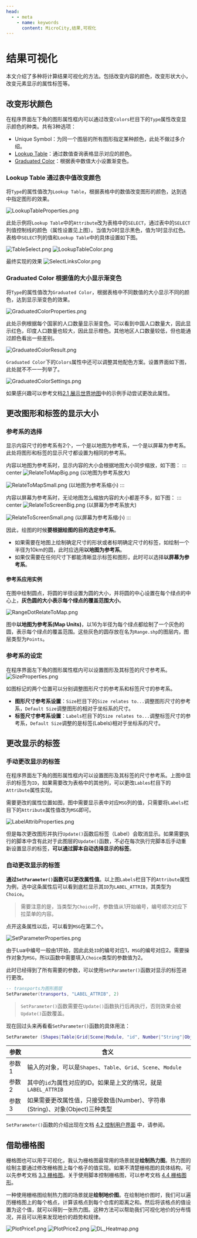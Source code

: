 ```yaml
---
head:
  - - meta
    - name: keywords
      content: MicroCity,结果,可视化
---
```

# 结果可视化
本文介绍了多种将计算结果可视化的方法。包括改变内容的颜色，改变形状大小，改变元素显示的属性标签等。

## 改变形状颜色
在程序界面左下角的图形属性框内可以通过改变`Colors`栏目下的`Type`属性改变显示颜色的种类。共有3种选项：
- Unique Symbol：为同一个图层的所有图形指定某种颜色，此处不做过多介绍。
- [Lookup Table](#lookup-table-通过表中值改变颜色)：通过数值查询表格显示对应的颜色。
- [Graduated Color](#graduated-color-根据值的大小显示渐变色)：根据表中数值大小设置渐变色。

### Lookup Table 通过表中值改变颜色
将`Type`的属性值改为`Lookup Table`，根据表格中的数值改变图形的颜色，达到选中指定图形的效果。

![LookupTableProperties.png](./images/LookupTableProperties.png)

此处示例将`Lookup Table`中的`Attribute`改为表格中的`SELECT`，通过表中的`SELECT`列值控制线的颜色（属性设置见上图）。当值为0时显示黑色，值为1时显示红色。表格中`SELECT`列的值和`Lookup Table`中的具体设置如下图。

![TableSelect.png](./images/TableSelect.png)
![LookupTableColor.png](./images/LookupTableColor.png)

最终实现的效果
![SelectLinksColor.png](./images/SelectLinksColor.png)

### Graduated Color 根据值的大小显示渐变色
将`Type`的属性值改为`Graduated Color`，根据表格中不同数值的大小显示不同的颜色，达到显示渐变色的效果。

![GraduatedColorProperties.png](./images/GraduatedColorProperties.png)

此处示例根据每个国家的人口数量显示渐变色。可以看到中国人口数量大，因此显示红色，印度人口数量也较大，因此显示橙色。其他地区人口数量较低，但也能通过颜色看出一些差别。

![GraduatedColorResult.png](./images/GraduatedColorResult.png)

`Graduated Color`下的`Colors`属性中还可以调整其他配色方案。设置界面如下图，此处就不不一一列举了。

![GraduatedColorSettings.png](./images/GraduatedColorSettings.png)

如果感兴趣可以参考文档[2.1 展示世界地图](../docs/2.1_showing_a_world_map.md)中的示例手动尝试更改此属性。


## 更改图形和标签的显示大小
### 参考系的选择
显示内容尺寸的参考系有2个，一个是以地图为参考系，一个是以屏幕为参考系。此处将图形和标签的显示尺寸都设置为相同的参考系。

内容以地图为参考系时，显示内容的大小会根据地图大小同步缩放，如下图：
::: center
![RelateToMapBig.png](./images/RelateToMapBig.png)
(以地图为参考系放大)

![RelateToMapSmall.png](./images/RelateToMapSmall.png)
(以地图为参考系缩小)
:::

内容以屏幕为参考系时，无论地图怎么缩放内容的大小都差不多，如下图：
::: center
![RelateToScreenBig.png](./images/RelateToScreenBig.png)
(以屏幕为参考系放大)

![RelateToScreenSmall.png](./images/RelateToScreenSmall.png)
(以屏幕为参考系缩小)
:::

因此，绘图的时候**要根据绘图的目的选定参考系**。
- 如果需要在地图上绘制确定尺寸的形状或者标明确定尺寸的标签，如绘制一个半径为10km的圆，此时应选用**以地图为参考系**。
- 如果仅需要在任何尺寸下都能清晰显示标签和图形，此时可以选择**以屏幕为参考系**。

#### 参考系应用实例
在图中绘制圆点，将圆的半径设置为圆的大小，并将圆的中心设置在每个绿点的中心上，**灰色圆的大小表示每个绿点的覆盖范围大小**。

![RangeDotRelateToMap.png](./images/RangeDotRelateToMap.png)

图中**以地图为参考系(Map Units)**，以16为半径为每个绿点都绘制了一个灰色的圆，表示每个绿点的覆盖范围。这些灰色的圆存放在名为`Range.shp`的图层内，图层类型为`Points`。

### 参考系的设定
在程序界面左下角的图形属性框内可以设置图形及其标签的尺寸参考系。
![SizeProperties.png](./images/SizeProperties.png)

如图标记的两个位置可以分别调整图形尺寸的参考系和标签尺寸的参考系。
- **图形尺寸参考系设置**：`Size`栏目下的`Size relates to...`调整图形尺寸的参考系，`Default Size`调整图形的相对于坐标系的尺寸。
- **标签尺寸参考系设置**：`Labels`栏目下的`Size relates to...`调整标签尺寸的参考系，`Default Size`调整的是标签(Labels)相对于坐标系的尺寸。

## 更改显示的标签
### 手动更改显示的标签
在程序界面左下角的图形属性框内可以设置图形及其标签的尺寸参考系。上图中显示的标签为`ID`，如果需要改为表格中的其他列，可以更改`Lables`栏目下的`Attribute`属性实现。

需要更改的属性位置如图，图中需要显示表中对应`MSG`列的值，只需要将`Labels`栏目下的`Attribute`属性值改为`MSG`即可。

![LabelAttribProperties.png](./images/LabelAttribProperties.png)

但是每次更改图形并执行`Update()`函数后标签（Label）会取消显示。如果需要执行的脚本中含有此对于此图层的`Update()`函数，不必在每次执行完脚本后手动重新设置显示的标签，**可以通过脚本自动选择显示的标签**。

### 自动更改显示的标签
**通过`SetParameter()`函数可以更改属性值**。以上图`Labels`栏目下的`Attribute`属性为例，选中这条属性后可以看到底栏显示其`ID`为`LABEL_ATTRIB`，其类型为`Choice`。
> 需要注意的是，当类型为`Choice`时，参数值从1开始编号，编号顺次对应下拉菜单的内容。

点开这条属性以后，可以看到`MSG`在第二个。

![SetParameterProperties.png](./images/SetParameterProperties.png)

由于Lua中编号一般由1开始，因此此处`ID`的编号对应1，`MSG`的编号对应2。需要操作对象为`MSG`，所以函数中需要填入`Choice`类型的参数值为2。

此时已经得到了所有需要的参数，可以使用`SetParameter()`函数对显示的标签进行更改。
```lua
-- transports为图形图层
SetParameter(transports, "LABEL_ATTRIB", 2)
```
> `SetParameter()`函数需要在`Update()`函数执行后再执行，否则效果会被`Update()`函数覆盖。

现在回过头来再看看`SetParameter()`函数的具体用法：
```lua
SetParameter (Shapes|Table|Grid|Scene|Module, "id", Number|"String"|Object)
```
|参数|含义|
|---|---|
|参数1|输入的对象，可以是`Shapes`、`Table`、`Grid`、`Scene`、`Module`|
|参数2|其中的`id`为属性对应的ID。如果是上文的情况，就是`LABEL_ATTRIB`|
|参数3|如果需要更改属性值，只接受数值(Number)、字符串(String)、对象(Object)三种类型|

`SetParameter()`函数的介绍出现在文档 [4.2 控制用户界面](../docs/4.2_ui_control.md) 中，请参阅。

## 借助栅格图
栅格图也可以用于可视化，我认为栅格图最常用的场景就是**绘制热力图**。热力图的绘制主要通过修改栅格图上每个格子的值实现。如果不清楚栅格图的具体结构，可以先参考文档 [3.3 栅格图](../docs/3.3_raster_grids.md)。关于使用脚本控制栅格图，可以参考文档 [4.4 栅格图形](../docs/4.4_grids.md)。

一种使用栅格图绘制热力图的场景就是**绘制地价图**。在绘制地价图时，我们可以遍历栅格图上的每个格点，计算该格点到每个仓库的距离之和。然后将该格点的值设置为这个值，就可以得到一张热力图。这种方法可以帮助我们可视化地价的分布情况，并且可以用来发现地价的趋势和规律。

![PlotPrice1.png](./images/PlotPrice1.png)
![PlotPrice2.png](./images/PlotPrice2.png)
![DL_Heatmap.png](./images/DL_Heatmap.png)